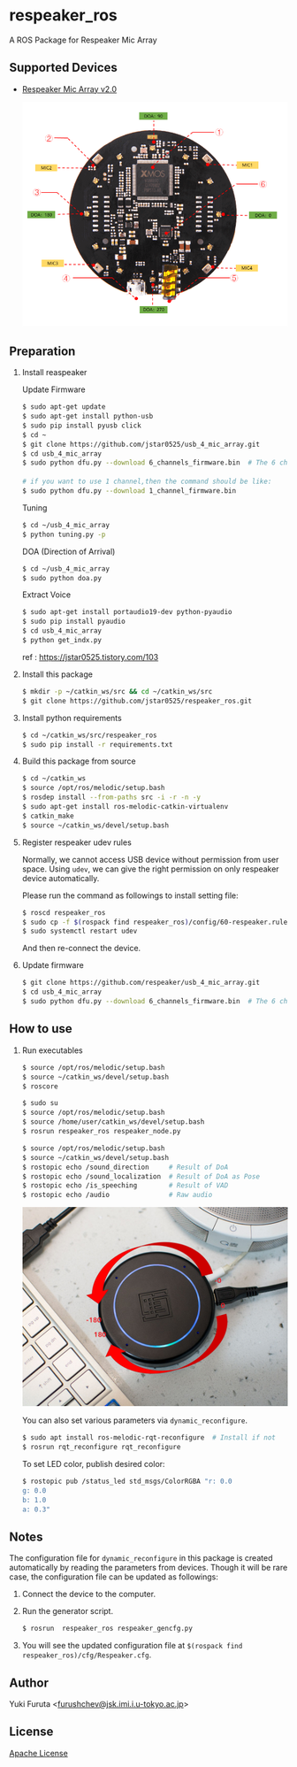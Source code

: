 respeaker_ros
=============

A ROS Package for Respeaker Mic Array


## Supported Devices

- [Respeaker Mic Array v2.0](http://wiki.seeedstudio.com/ReSpeaker_Mic_Array_v2.0/)

    ![Respeaker Mic Array v2.0](https://github.com/SeeedDocument/ReSpeaker_Mic_Array_V2/raw/master/img/Hardware%20Overview.png)

## Preparation

1. Install reaspeaker
    
    Update Firmware
    ```bash
    $ sudo apt-get update
    $ sudo apt-get install python-usb
    $ sudo pip install pyusb click
    $ cd ~
    $ git clone https://github.com/jstar0525/usb_4_mic_array.git
    $ cd usb_4_mic_array
    $ sudo python dfu.py --download 6_channels_firmware.bin  # The 6 channels version 

    # if you want to use 1 channel,then the command should be like:
    $ sudo python dfu.py --download 1_channel_firmware.bin
    ```

    Tuning
    ```bash
    $ cd ~/usb_4_mic_array
    $ python tuning.py -p
    ```

    DOA (Direction of Arrival)
    ```bash
    $ cd ~/usb_4_mic_array
    $ sudo python doa.py 
    ```

    Extract Voice
    ```bash
    $ sudo apt-get install portaudio19-dev python-pyaudio
    $ sudo pip install pyaudio
    $ cd usb_4_mic_array
    $ python get_indx.py
    ```

    ref : https://jstar0525.tistory.com/103

1. Install this package

    ```bash
    $ mkdir -p ~/catkin_ws/src && cd ~/catkin_ws/src
    $ git clone https://github.com/jstar0525/respeaker_ros.git
    ```

1. Install python requirements

    ```bash
    $ cd ~/catkin_ws/src/respeaker_ros
    $ sudo pip install -r requirements.txt
    ```

1. Build this package from source

    ```bash
    $ cd ~/catkin_ws
    $ source /opt/ros/melodic/setup.bash
    $ rosdep install --from-paths src -i -r -n -y
    $ sudo apt-get install ros-melodic-catkin-virtualenv
    $ catkin_make
    $ source ~/catkin_ws/devel/setup.bash
    ```

1. Register respeaker udev rules

    Normally, we cannot access USB device without permission from user space.
    Using `udev`, we can give the right permission on only respeaker device automatically.

    Please run the command as followings to install setting file:

    ```bash
    $ roscd respeaker_ros
    $ sudo cp -f $(rospack find respeaker_ros)/config/60-respeaker.rules /etc/udev/rules.d/60-respeaker.rules
    $ sudo systemctl restart udev
    ```

    And then re-connect the device.

1. Update firmware

    ```bash
    $ git clone https://github.com/respeaker/usb_4_mic_array.git
    $ cd usb_4_mic_array
    $ sudo python dfu.py --download 6_channels_firmware.bin  # The 6 channels version 
    ```

## How to use

1. Run executables
    ```bash
    $ source /opt/ros/melodic/setup.bash
    $ source ~/catkin_ws/devel/setup.bash
    $ roscore
    ```
    ```bash
    $ sudo su
    $ source /opt/ros/melodic/setup.bash
    $ source /home/user/catkin_ws/devel/setup.bash
    $ rosrun respeaker_ros respeaker_node.py
    ```
    ```bash
    $ source /opt/ros/melodic/setup.bash
    $ source ~/catkin_ws/devel/setup.bash
    $ rostopic echo /sound_direction     # Result of DoA
    $ rostopic echo /sound_localization  # Result of DoA as Pose
    $ rostopic echo /is_speeching        # Result of VAD
    $ rostopic echo /audio               # Raw audio
    ```

    ![Respeaker direction](./direction.png)

    You can also set various parameters via `dynamic_reconfigure`.

    ```bash
    $ sudo apt install ros-melodic-rqt-reconfigure  # Install if not
    $ rosrun rqt_reconfigure rqt_reconfigure
    ```

    To set LED color, publish desired color:

    ```bash
    $ rostopic pub /status_led std_msgs/ColorRGBA "r: 0.0
    g: 0.0
    b: 1.0
    a: 0.3"
    ```


## Notes

The configuration file for `dynamic_reconfigure` in this package is created automatically by reading the parameters from devices.
Though it will be rare case, the configuration file can be updated as followings:

1. Connect the device to the computer.
1. Run the generator script.

    ```bash
    $ rosrun  respeaker_ros respeaker_gencfg.py
    ```
1. You will see the updated configuration file at `$(rospack find respeaker_ros)/cfg/Respeaker.cfg`.


## Author

Yuki Furuta <<furushchev@jsk.imi.i.u-tokyo.ac.jp>>

## License

[Apache License](LICENSE)
